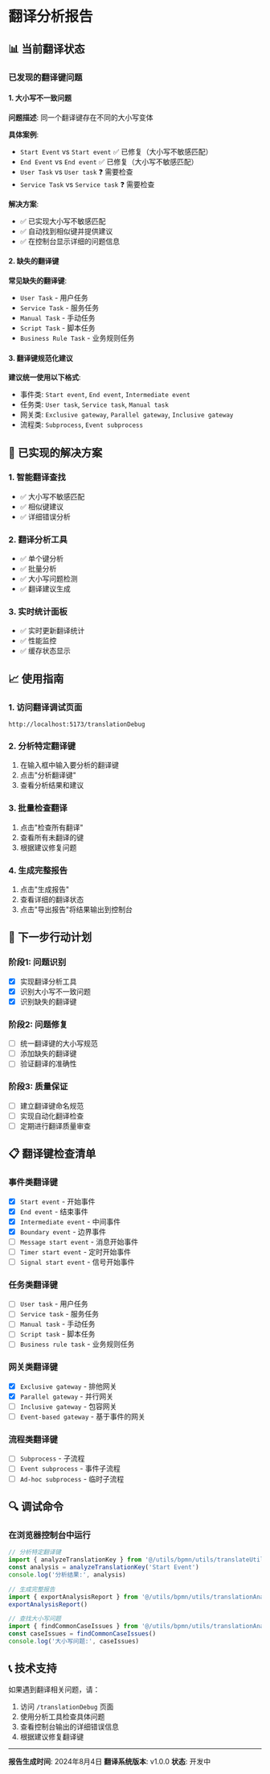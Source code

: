 # 翻译分析报告

## 📊 当前翻译状态

### 已发现的翻译键问题

#### 1. 大小写不一致问题

**问题描述**: 同一个翻译键存在不同的大小写变体

**具体案例**:

- `Start Event` vs `Start event` ✅ 已修复（大小写不敏感匹配）
- `End Event` vs `End event` ✅ 已修复（大小写不敏感匹配）
- `User Task` vs `User task` ❓ 需要检查
- `Service Task` vs `Service task` ❓ 需要检查

**解决方案**:

- ✅ 已实现大小写不敏感匹配
- ✅ 自动找到相似键并提供建议
- ✅ 在控制台显示详细的问题信息

#### 2. 缺失的翻译键

**常见缺失的翻译键**:

- `User Task` - 用户任务
- `Service Task` - 服务任务
- `Manual Task` - 手动任务
- `Script Task` - 脚本任务
- `Business Rule Task` - 业务规则任务

#### 3. 翻译键规范化建议

**建议统一使用以下格式**:

- 事件类: `Start event`, `End event`, `Intermediate event`
- 任务类: `User task`, `Service task`, `Manual task`
- 网关类: `Exclusive gateway`, `Parallel gateway`, `Inclusive gateway`
- 流程类: `Subprocess`, `Event subprocess`

## 🔧 已实现的解决方案

### 1. 智能翻译查找

- ✅ 大小写不敏感匹配
- ✅ 相似键建议
- ✅ 详细错误分析

### 2. 翻译分析工具

- ✅ 单个键分析
- ✅ 批量分析
- ✅ 大小写问题检测
- ✅ 翻译建议生成

### 3. 实时统计面板

- ✅ 实时更新翻译统计
- ✅ 性能监控
- ✅ 缓存状态显示

## 📈 使用指南

### 1. 访问翻译调试页面

```
http://localhost:5173/translationDebug
```

### 2. 分析特定翻译键

1. 在输入框中输入要分析的翻译键
2. 点击"分析翻译键"
3. 查看分析结果和建议

### 3. 批量检查翻译

1. 点击"检查所有翻译"
2. 查看所有未翻译的键
3. 根据建议修复问题

### 4. 生成完整报告

1. 点击"生成报告"
2. 查看详细的翻译状态
3. 点击"导出报告"将结果输出到控制台

## 🎯 下一步行动计划

### 阶段1: 问题识别

- [x] 实现翻译分析工具
- [x] 识别大小写不一致问题
- [x] 识别缺失的翻译键

### 阶段2: 问题修复

- [ ] 统一翻译键的大小写规范
- [ ] 添加缺失的翻译键
- [ ] 验证翻译的准确性

### 阶段3: 质量保证

- [ ] 建立翻译键命名规范
- [ ] 实现自动化翻译检查
- [ ] 定期进行翻译质量审查

## 📋 翻译键检查清单

### 事件类翻译键

- [x] `Start event` - 开始事件
- [x] `End event` - 结束事件
- [x] `Intermediate event` - 中间事件
- [x] `Boundary event` - 边界事件
- [ ] `Message start event` - 消息开始事件
- [ ] `Timer start event` - 定时开始事件
- [ ] `Signal start event` - 信号开始事件

### 任务类翻译键

- [ ] `User task` - 用户任务
- [ ] `Service task` - 服务任务
- [ ] `Manual task` - 手动任务
- [ ] `Script task` - 脚本任务
- [ ] `Business rule task` - 业务规则任务

### 网关类翻译键

- [x] `Exclusive gateway` - 排他网关
- [x] `Parallel gateway` - 并行网关
- [ ] `Inclusive gateway` - 包容网关
- [ ] `Event-based gateway` - 基于事件的网关

### 流程类翻译键

- [ ] `Subprocess` - 子流程
- [ ] `Event subprocess` - 事件子流程
- [ ] `Ad-hoc subprocess` - 临时子流程

## 🔍 调试命令

### 在浏览器控制台中运行

```javascript
// 分析特定翻译键
import { analyzeTranslationKey } from '@/utils/bpmn/utils/translateUtils'
const analysis = analyzeTranslationKey('Start Event')
console.log('分析结果:', analysis)

// 生成完整报告
import { exportAnalysisReport } from '@/utils/bpmn/utils/translationAnalyzer'
exportAnalysisReport()

// 查找大小写问题
import { findCommonCaseIssues } from '@/utils/bpmn/utils/translationAnalyzer'
const caseIssues = findCommonCaseIssues()
console.log('大小写问题:', caseIssues)
```

## 📞 技术支持

如果遇到翻译相关问题，请：

1. 访问 `/translationDebug` 页面
2. 使用分析工具检查具体问题
3. 查看控制台输出的详细错误信息
4. 根据建议修复翻译键

---

**报告生成时间**: 2024年8月4日
**翻译系统版本**: v1.0.0
**状态**: 开发中
